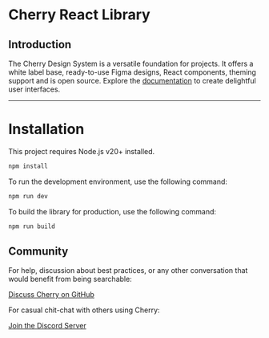 # Cherry React Library

## Introduction

The Cherry Design System is a versatile foundation for projects. It offers a white label base, ready-to-use Figma designs, React components, theming support and is open source. Explore the [documentation](https://cherry.design/) to create delightful user interfaces.

---

# Installation

This project requires Node.js v20+ installed.

```bash
npm install
```

To run the development environment, use the following command:

```bash
npm run dev
```

To build the library for production, use the following command:

```bash
npm run build
```

## Community

For help, discussion about best practices, or any other conversation that would benefit from being searchable:

[Discuss Cherry on GitHub](https://github.com/cherry-design-system/styled-components/discussions)

For casual chit-chat with others using Cherry:

[Join the Discord Server](https://discord.gg/6JvcWU5bke)
